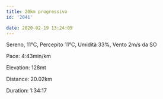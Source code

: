 ```yaml
---
title: 20km progressivo
id: '2041'

date: 2020-02-19 13:24:05
---
```


Sereno, 11°C, Percepito 11°C, Umidità 33%, Vento 2m/s da SO

Pace: 4:43min/km

Elevation: 128mt

Distance: 20.02km

Duration: 1:34:17

<!-- ![image](/images/2021/08/20200219-activity-map_hue952ca5def32a1a016a063ea54626078_108020_700x0_resize_box_3.png) -->
